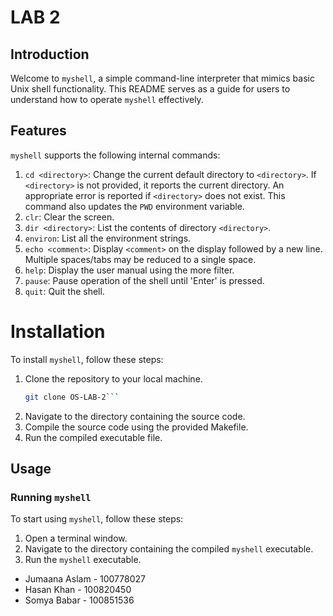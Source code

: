 # LAB 2
## Introduction
Welcome to `myshell`, a simple command-line interpreter that mimics basic Unix shell functionality. This README serves as a guide for users to understand how to operate `myshell` effectively.

## Features
`myshell` supports the following internal commands:
1. `cd <directory>`: Change the current default directory to `<directory>`. If `<directory>` is not provided, it reports the current directory. An appropriate error is reported if `<directory>` does not exist. This command also updates the `PWD` environment variable.
2. `clr`: Clear the screen.
3. `dir <directory>`: List the contents of directory `<directory>`.
4. `environ`: List all the environment strings.
5. `echo <comment>`: Display `<comment>` on the display followed by a new line. Multiple spaces/tabs may be reduced to a single space.
6. `help`: Display the user manual using the more filter.
7. `pause`: Pause operation of the shell until 'Enter' is pressed.
8. `quit`: Quit the shell.

# Installation
To install `myshell`, follow these steps:
1. Clone the repository to your local machine.
   ```bash
   git clone OS-LAB-2```
3. Navigate to the directory containing the source code.
4. Compile the source code using the provided Makefile.
5. Run the compiled executable file.

## Usage
### Running `myshell`
To start using `myshell`, follow these steps:
1. Open a terminal window.
2. Navigate to the directory containing the compiled `myshell` executable.
3. Run the `myshell` executable.

- Jumaana Aslam - 100778027
- Hasan Khan - 100820450
- Somya Babar - 100851536
